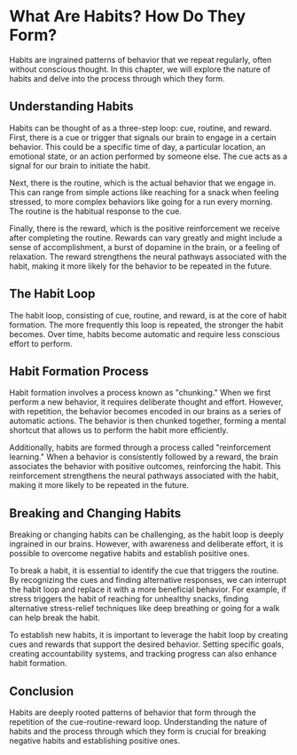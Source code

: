 # What Are Habits? How Do They Form?

Habits are ingrained patterns of behavior that we repeat regularly, often without conscious thought. In this chapter, we will explore the nature of habits and delve into the process through which they form.

## Understanding Habits

Habits can be thought of as a three-step loop: cue, routine, and reward. First, there is a cue or trigger that signals our brain to engage in a certain behavior. This could be a specific time of day, a particular location, an emotional state, or an action performed by someone else. The cue acts as a signal for our brain to initiate the habit.

Next, there is the routine, which is the actual behavior that we engage in. This can range from simple actions like reaching for a snack when feeling stressed, to more complex behaviors like going for a run every morning. The routine is the habitual response to the cue.

Finally, there is the reward, which is the positive reinforcement we receive after completing the routine. Rewards can vary greatly and might include a sense of accomplishment, a burst of dopamine in the brain, or a feeling of relaxation. The reward strengthens the neural pathways associated with the habit, making it more likely for the behavior to be repeated in the future.

## The Habit Loop

The habit loop, consisting of cue, routine, and reward, is at the core of habit formation. The more frequently this loop is repeated, the stronger the habit becomes. Over time, habits become automatic and require less conscious effort to perform.

## Habit Formation Process

Habit formation involves a process known as "chunking." When we first perform a new behavior, it requires deliberate thought and effort. However, with repetition, the behavior becomes encoded in our brains as a series of automatic actions. The behavior is then chunked together, forming a mental shortcut that allows us to perform the habit more efficiently.

Additionally, habits are formed through a process called "reinforcement learning." When a behavior is consistently followed by a reward, the brain associates the behavior with positive outcomes, reinforcing the habit. This reinforcement strengthens the neural pathways associated with the habit, making it more likely to be repeated in the future.

## Breaking and Changing Habits

Breaking or changing habits can be challenging, as the habit loop is deeply ingrained in our brains. However, with awareness and deliberate effort, it is possible to overcome negative habits and establish positive ones.

To break a habit, it is essential to identify the cue that triggers the routine. By recognizing the cues and finding alternative responses, we can interrupt the habit loop and replace it with a more beneficial behavior. For example, if stress triggers the habit of reaching for unhealthy snacks, finding alternative stress-relief techniques like deep breathing or going for a walk can help break the habit.

To establish new habits, it is important to leverage the habit loop by creating cues and rewards that support the desired behavior. Setting specific goals, creating accountability systems, and tracking progress can also enhance habit formation.

## Conclusion

Habits are deeply rooted patterns of behavior that form through the repetition of the cue-routine-reward loop. Understanding the nature of habits and the process through which they form is crucial for breaking negative habits and establishing positive ones.
